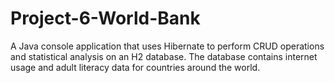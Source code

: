 # Project-6-World-Bank

A Java console application that uses Hibernate to perform CRUD operations and statistical analysis on an H2 database.  The database contains internet usage and adult literacy data for countries around the world.
